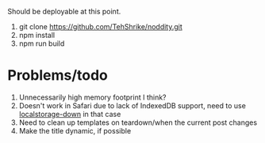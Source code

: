 Should be deployable at this point.

1. git clone https://github.com/TehShrike/noddity.git
2. npm install
3. npm run build

# Problems/todo

1. Unnecessarily high memory footprint I think?
2. Doesn't work in Safari due to lack of IndexedDB support, need to use [localstorage-down](https://github.com/No9/localstorage-down) in that case
3. Need to clean up templates on teardown/when the current post changes
4. Make the title dynamic, if possible
